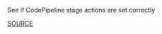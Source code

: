 See if CodePipeline stage actions are set correctly

[SOURCE](https://docs.aws.amazon.com/codepipeline/latest/userguide/reference-pipeline-structure.html#pipeline-requirements)